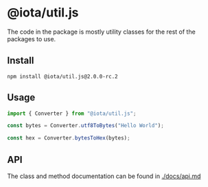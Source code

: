 # @iota/util.js

The code in the package is mostly utility classes for the rest of the packages to use.

## Install

```shell
npm install @iota/util.js@2.0.0-rc.2
```

## Usage

```js
import { Converter } from "@iota/util.js";

const bytes = Converter.utf8ToBytes("Hello World");

const hex = Converter.bytesToHex(bytes);
```

## API

The class and method documentation can be found in [./docs/api.md](./docs/api.md)

